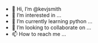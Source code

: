 - 👋 Hi, I’m @kevjsmith
- 👀 I’m interested in ...
- 🌱 I’m currently learning python ...
- 💞️ I’m looking to collaborate on ...
- 📫 How to reach me ...

<!---
kevjsmith/kevjsmith is a ✨ special ✨ repository because its `README.md` (this file) appears on your GitHub profile.
You can click the Preview link to take a look at your changes.
--->

